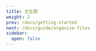 ```yaml
---
title: 文生图
weight: 2
prev: /docs/getting-started
next: /docs/guide/organize-files
sidebar:
  open: false
---
```

